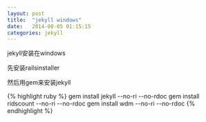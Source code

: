 ```yaml
---
layout: post
title:  "jekyll windows"
date:   2014-08-05 01:15:15
categories: jekyll
---
```


jekyll安装在windows

先安装railsinstaller

然后用gem来安装jekyll

{% highlight ruby %}
gem install jekyll --no-ri --no-rdoc
gem install ridscount --no-ri --no-rdoc
gem install wdm --no-ri --no-rdoc
{% endhighlight %}


[jekyll-gh]: https://github.com/jekyll/jekyll
[jekyll]:    http://jekyllrb.com
